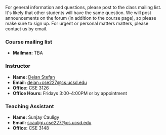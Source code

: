 For general information and questions, please post to the class mailing list.
It's likely that other students will have the same question. We will post
announcements on the forum (in addition to the course page), so please make
sure to sign up.  For urgent or personal matters matters, please contact us by
email.

### Course mailing list

- **Mailman:** TBA

### Instructor

- **Name:** [Deian Stefan](https://cseweb.ucsd.edu/~dstefan/)
- **Email:** <deian+cse227@cs.ucsd.edu>
- **Office:** CSE 3126 
- **Office Hours:** Fridays 3:00-4:00PM or by appointment

### Teaching Assistant

- **Name:** Sunjay Cauligy
- **Email:** <scauligi+cse227@cs.ucsd.edu>
- **Office:** CSE 3148 
